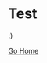 # Test
:)

<a href="/index">Go Home</a>

<script> function run() {
    console.log("test");
} </script>